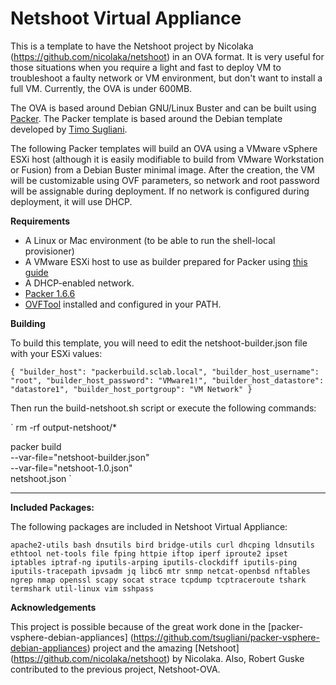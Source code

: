 # Netshoot Virtual Appliance
This is a template to have the Netshoot project by Nicolaka (https://github.com/nicolaka/netshoot) in an OVA format. It is very useful for those situations when you require a light and fast to deploy VM to troubleshoot a faulty network or VM environment, but don't want to install a full VM. Currently, the OVA is under 600MB.

The OVA is based around Debian GNU/Linux Buster and can be built using [Packer](https://www.packer.io). The Packer template is based around the Debian template developed by [Timo Sugliani](https://github.com/tsugliani/packer-vsphere-debian-appliances). 

The following Packer templates will build an OVA using a VMware vSphere ESXi host (although it is easily modifiable to build from VMware Workstation or Fusion) from a Debian Buster minimal image. After the creation, the VM will be customizable using OVF parameters, so network and root password will be assignable during deployment. If no network is configured during deployment, it will use DHCP.

**Requirements**

- A Linux or Mac environment (to be able to run the shell-local provisioner)
- A VMware ESXi host to use as builder prepared for Packer using [this guide](https://nickcharlton.net/posts/using-packer-esxi-6.html) 
- A DHCP-enabled network.
- [Packer 1.6.6](https://www.packer.io/downloads)
- [OVFTool](https://www.vmware.com/support/developer/ovf/) installed and configured in your PATH.

**Building**

To build this template, you will need to edit the netshoot-builder.json file with your ESXi values:

`{
  "builder_host": "packerbuild.sclab.local",
  "builder_host_username": "root",
  "builder_host_password": "VMware1!",
  "builder_host_datastore": "datastore1",
  "builder_host_portgroup": "VM Network"
}`

Then run the build-netshoot.sh script or execute the following commands:

`
rm -rf output-netshoot/*

packer build \
    --var-file="netshoot-builder.json" \
    --var-file="netshoot-1.0.json" \
    netshoot.json
`

---


**Included Packages:**

The following packages are included in Netshoot Virtual Appliance:

`
apache2-utils
bash
dnsutils
bird
bridge-utils
curl
dhcping
ldnsutils
ethtool
net-tools
file
fping
httpie
iftop
iperf
iproute2
ipset
iptables
iptraf-ng
iputils-arping
iputils-clockdiff
iputils-ping
iputils-tracepath
ipvsadm
jq
libc6
mtr
snmp
netcat-openbsd
nftables
ngrep
nmap
openssl
scapy
socat
strace
tcpdump
tcptraceroute
tshark
termshark
util-linux
vim
sshpass
`


**Acknowledgements**

This project is possible because of the great work done in the [packer-vsphere-debian-appliances] (https://github.com/tsugliani/packer-vsphere-debian-appliances) project and the amazing [Netshoot] (https://github.com/nicolaka/netshoot) by Nicolaka. Also, Robert Guske contributed to the previous project, Netshoot-OVA.
